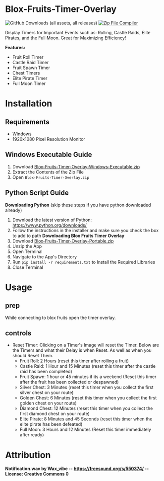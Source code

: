 # Blox-Fruits-Timer-Overlay
![GitHub Downloads (all assets, all releases)](https://img.shields.io/github/downloads/Jonnyondafloor/Blox-Fruits-Timer-Overlay/total)
[![Zip File Compiler](https://github.com/Jonnyondafloor/Blox-Fruits-Timer-Overlay/actions/workflows/compile-to-zip.yml/badge.svg?branch=main)](https://github.com/Jonnyondafloor/Blox-Fruits-Timer-Overlay/actions/workflows/compile-to-zip.yml)

Display Timers for Important Events such as: Rolling, Castle Raids, Elite Pirates, and the Full Moon. Great for Maximizing Efficiency!

**Features:**
- Fruit Roll Timer
- Castle Raid Timer
- Fruit Spawn Timer
- Chest Timers
- Elite Pirate Timer
- Full Moon Timer

# Installation
## Requirements
- Windows
- 1920x1080 Pixel Resolution Monitor
## Windows Executable Guide
1. Download [Blox-Fruits-Timer-Overlay-Windows-Executable.zip](https://github.com/Jonnyondafloor/Blox-Fruits-Timer-Overlay/releases/latest)
2. Extract the Contents of the Zip File
3. Open `Blox-Fruits-Timer-Overlay.zip`

## Python Script Guide
**Downloading Python** (skip these steps if you have python downloaded already)
1. Download the latest version of Python: https://www.python.org/downloads/
2. Follow the instructions in the installer and make sure you check the box to add to path
**Downloading Blox Fruits Timer Overlay**
1. Download [Blox-Fruits-Timer-Overlay-Portable.zip](https://github.com/Jonnyondafloor/Blox-Fruits-Timer-Overlay/releases/latest)
3. Unzip the App
4. Open Terminal
5. Navigate to the App's Directory
6. Run `pip install -r requirements.txt` to Install the Required Libraries
7. Close Terminal

# Usage
## prep
While connecting to blox fruits open the timer overlay.
## controls
- Reset Timer: Clicking on a Timer's Image will reset the Timer. Below are the Timers and what their Delay is when Reset. As well as when you should Reset Them.
  - Fruit Roll: 2 Hours (reset this timer after rolling a fruit)
  - Castle Raid: 1 Hour and 15 Minutes (reset this timer after the castle raid has been completed)
  - Fruit Spawn: 1 hour or 45 minutes if its a weekend (Reset this timer after the fruit has been collected or despawned)
  - Silver Chest: 3 Minutes (reset this timer when you collect the first silver chest on your route)
  - Golden Chest: 6 Minutes (reset this timer when you collect the first golden chest on your route)
  - Diamond Chest: 12 Minutes (reset this timer when you collect the first diamond chest on your route)
  - Elite Pirate: 8 Minutes and 45 Seconds (reset this timer when the elite pirate has been defeated)
  - Full Moon: 3 Hours and 12 Minutes (Reset this timer immediately after ready)

# Attribution
**Notification.wav by Wax_vibe -- https://freesound.org/s/550374/ -- License: Creative Commons 0**
